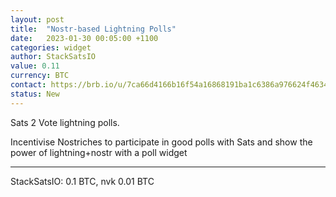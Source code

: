 ```yaml
---
layout: post
title:  "Nostr-based Lightning Polls"
date:   2023-01-30 00:05:00 +1100
categories: widget
author: StackSatsIO
value: 0.11
currency: BTC
contact: https://brb.io/u/7ca66d4166b16f54a16868191ba1c6386a976624f4634f3896d9b6740a388ca3 
status: New
---
```


Sats 2 Vote lightning polls.

Incentivise Nostriches to participate in good polls with Sats and show the power of lightning+nostr with a poll widget

---

StackSatsIO: 0.1 BTC, nvk 0.01 BTC
